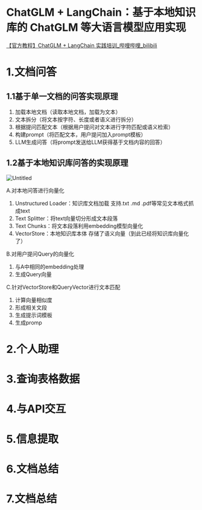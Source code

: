 # ChatGLM + LangChain：基于本地知识库的 ChatGLM 等大语言模型应用实现

[【官方教程】ChatGLM + LangChain 实践培训_哔哩哔哩_bilibili](https://www.bilibili.com/video/BV13M4y1e7cN/)

# 1.文档问答

## 1.1基于单一文档的问答实现原理

1. 加载本地文档（读取本地文档，加载为文本）
2. 文本拆分（将文本按字符、长度或者语义进行拆分）
3. 根据提问匹配文本（根据用户提问对文本进行字符匹配或语义检索）
4. 构建prompt（将匹配文本，用户提问加入prompt模板）
5. LLM生成问答（将prompt发送给LLM获得基于文档内容的回答）

## 1.2基于本地知识库问答的实现原理

![Untitled](ChatGLM%20+%20LangChain%EF%BC%9A%E5%9F%BA%E4%BA%8E%E6%9C%AC%E5%9C%B0%E7%9F%A5%E8%AF%86%E5%BA%93%E7%9A%84%20ChatGLM%20%E7%AD%89%E5%A4%A7%E8%AF%AD%E8%A8%80%E6%A8%A1%E5%9E%8B%E5%BA%94%E7%94%A8%E5%AE%9E%E7%8E%B0%20ec64909dabcb498ab063a747c424dea1/Untitled.png)

A.对本地问答进行向量化

1. Unstructured Loader：知识库文档加载 支持.txt .md .pdf等常见文本格式抓成text
2. Text Splitter：将text向量切分形成文本段落
3. Text Chunks：将文本段落利用embedding模型向量化
4. VectorStore：本地知识库本体 存储了语义向量（到此已经将知识库向量化了）

B.对用户提问Query的向量化

1. 与A中相同的embedding处理
2. 生成Query向量

C.针对VectorStore和QueryVector进行文本匹配

1. 计算向量相似度
2. 形成相关文段
3. 生成提示词模板
4. 生成promp

# 2.个人助理

# 3.查询表格数据

# 4.与API交互

# 5.信息提取

# 6.文档总结

# 7.文档总结
